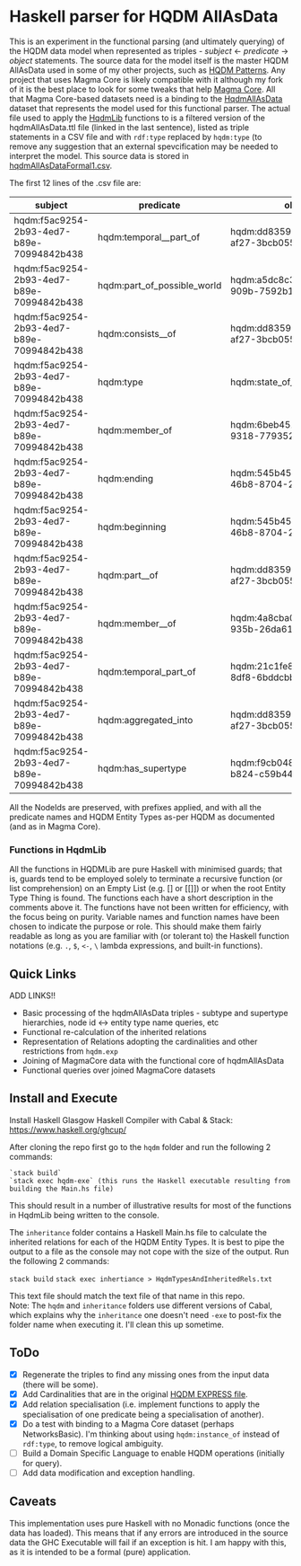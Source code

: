 # Haskell parser for HQDM AllAsData

This is an experiment in the functional parsing (and ultimately querying) of the HQDM data model when represented as triples - _subject_ <- _predicate_ -> _object_ statements.  The source data for the model itself is the master HQDM AllAsData used in some of my other projects, such as [HQDM Patterns](https://climbingal.github.io/HqdmPatterns/).  Any project that uses Magma Core is likely compatible with it although my fork of it is the best place to look for some tweaks that help [Magma Core](https://github.com/ClimbingAl/MagmaCore/).  All that Magma Core-based datasets need is a binding to the [HqdmAllAsData](https://github.com/ClimbingAl/code-for-hqdm-patterns/blob/main/source-files/hqdmAllAsData.ttl) dataset that represents the model used for this functional parser.  The actual file used to apply the [HqdmLib](https://github.com/ClimbingAl/hqdmHaskell/blob/main/hqdm/src/HqdmLib.hs) functions to is a filtered version of the hqdmAllAsData.ttl file (linked in the last sentence), listed as triple statements in a CSV file and with `rdf:type` replaced by `hqdm:type` (to remove any suggestion that an external spevcification may be needed to interpret the model.  This source data is stored in [hqdmAllAsDataFormal1.csv](https://github.com/ClimbingAl/hqdmHaskell/blob/main/hqdm/hqdmAllAsDataFormal1.csv).

The first 12 lines of the .csv file are:

| subject | predicate | object|
| --- | --- | --- |
|hqdm:f5ac9254-2b93-4ed7-b89e-70994842b438|hqdm:temporal__part_of|hqdm:dd8359c4-0a2b-416a-af27-3bcb0551b41a|
|hqdm:f5ac9254-2b93-4ed7-b89e-70994842b438|hqdm:part_of_possible_world|hqdm:a5dc8c36-56fc-44c2-909b-7592b1f44fd7|
|hqdm:f5ac9254-2b93-4ed7-b89e-70994842b438|hqdm:consists__of|hqdm:dd8359c4-0a2b-416a-af27-3bcb0551b41a|
|hqdm:f5ac9254-2b93-4ed7-b89e-70994842b438|hqdm:type|hqdm:state_of_biological_object|
|hqdm:f5ac9254-2b93-4ed7-b89e-70994842b438|hqdm:member_of|hqdm:6beb4515-89e8-4bce-9318-77935200f9bb|
|hqdm:f5ac9254-2b93-4ed7-b89e-70994842b438|hqdm:ending|hqdm:545b4541-8a34-46b8-8704-2265be0244c3|
|hqdm:f5ac9254-2b93-4ed7-b89e-70994842b438|hqdm:beginning|hqdm:545b4541-8a34-46b8-8704-2265be0244c3|
|hqdm:f5ac9254-2b93-4ed7-b89e-70994842b438|hqdm:part__of|hqdm:dd8359c4-0a2b-416a-af27-3bcb0551b41a|
|hqdm:f5ac9254-2b93-4ed7-b89e-70994842b438|hqdm:member__of|hqdm:4a8cba08-035c-4902-935b-26da61ed282c|
|hqdm:f5ac9254-2b93-4ed7-b89e-70994842b438|hqdm:temporal_part_of|hqdm:21c1fe82-1b48-46b3-8df8-6bddcbb2d92e|
|hqdm:f5ac9254-2b93-4ed7-b89e-70994842b438|hqdm:aggregated_into|hqdm:dd8359c4-0a2b-416a-af27-3bcb0551b41a|
|hqdm:f5ac9254-2b93-4ed7-b89e-70994842b438|hqdm:has_supertype|hqdm:f9cb048d-a2f7-4ff6-b824-c59b44e2aabe|


All the NodeIds are preserved, with prefixes applied, and with all the predicate names and HQDM Entity Types as-per HQDM as documented (and as in Magma Core).

### Functions in HqdmLib

All the functions in HQDMLib are pure Haskell with minimised guards; that is, guards tend to be employed solely to terminate a recursive function (or list comprehension) on an Empty List (e.g. [] or [[]]) or when the root Entity Type Thing is found.  The functions each have a short description in the comments above it.  The functions have not been written for efficiency, with the focus being on purity.  Variable names and function names have been chosen to indicate the purpose or role.  This should make them fairly readable as long as you are familiar with (or tolerant to) the Haskell function notations (e.g. `.`, `$`, `<-`, `\` lambda expressions, and built-in functions).

## Quick Links
ADD LINKS!!
- Basic processing of the hqdmAllAsData triples - subtype and supertype hierarchies, node id <-> entity type name queries, etc
- Functional re-calculation of the inherited relations
- Representation of Relations adopting the cardinalities and other restrictions from `hqdm.exp`
- Joining of MagmaCore data with the functional core of hqdmAllAsData
- Functional queries over joined MagmaCore datasets

## Install and Execute

Install Haskell Glasgow Haskell Compiler with Cabal & Stack: https://www.haskell.org/ghcup/

After cloning the repo first go to the `hqdm` folder and run the following 2 commands:

    `stack build`
    `stack exec hqdm-exe` (this runs the Haskell executable resulting from building the Main.hs file)

This should result in a number of illustrative results for most of the functions in HqdmLib being written to the console.

The `inheritance` folder contains a Haskell Main.hs file to calculate the inherited relations for each of the HQDM Entity Types.  It is best to pipe the output to a file as the console may not cope with the size of the output.  Run the following 2 commands:

  `stack build`
  `stack exec inhertiance > HqdmTypesAndInheritedRels.txt`

This text file should match the text file of that name in this repo.  
Note: The `hqdm` and `inheritance` folders use different versions of Cabal, which explains why the `inheritance` one doesn't need `-exe` to post-fix the folder name when executing it.  I'll clean this up sometime.

## ToDo

- [x] Regenerate the triples to find any missing ones from the input data (there will be some).
- [x] Add Cardinalities that are in the original [HQDM EXPRESS file](https://github.com/hqdmTop/hqdmFramework/blob/main/hqdm_framework.txt).
- [x] Add relation specialisation (i.e. implement functions to apply the specialisation of one predicate being a specialisation of another).
- [x] Do a test with binding to a Magma Core dataset (perhaps NetworksBasic).  I'm thinking about using `hqdm:instance_of` instead of `rdf:type`, to remove logical ambiguity.
- [ ] Build a Domain Specific Language to enable HQDM operations (initially for query).
- [ ] Add data modification and exception handling.

## Caveats
This implementation uses pure Haskell with no Monadic functions (once the data has loaded).  This means that if any errors are introduced in the source data the GHC Executable will fail if an exception is hit.  I am happy with this, as it is intended to be a formal (pure) application.

